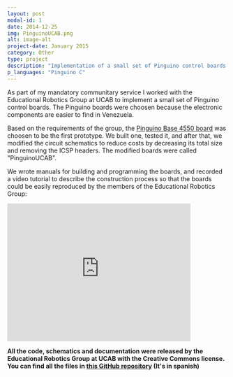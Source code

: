 ```yaml
---
layout: post
modal-id: 1
date: 2014-12-25
img: PinguinoUCAB.png
alt: image-alt
project-date: January 2015
category: Other
type: project
description: "Implementation of a small set of Pinguino control boards and sensor modules."
p_languages: "Pinguino C"
---
```


As part of my mandatory communitary service I worked with the Educational Robotics Group at UCAB to implement a small set of Pinguino 
control boards. The Pinguino boards were choosen because the electronic components are easier to find in Venezuela.

Based on the requirements of the group, the <a href="https://github.com/PinguinoBase/Pinguino-Base-4550">Pinguino Base 4550 board</a>
was choosen to be the first prototype. We built one, tested it, and after that, we modified the circuit schematics to reduce costs by
decreasing its total size and removing the ICSP headers. The modified boards were called "PinguinoUCAB".

We wrote manuals for building and programming the boards, and recorded a video tutorial to describe the construction process so that 
the boards could be easily reproduced by the members of the Educational Robotics Group:

<embed width="420" height="315"
src="http://www.youtube.com/watch?v=QoQYBjscoxM">

<b>All the code, schematics and documentation were released by the Educational Robotics Group at UCAB with the Creative Commons license. You can find all the files in <a href="https://github.com/YoshuaNava/GrupoRoboticaEducativaUCAB">this GitHub repository</a> (It's in spanish) </b>
